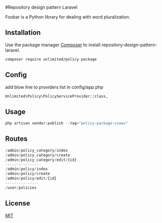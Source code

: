 #Repository design pattern Laravel

Foobar is a Python library for dealing with word pluralization.

## Installation

Use the package manager [Composer](https://packagist.org/packages/unlimited/repository-design-pattern-laravel) to install repository-design-pattern-laravel.

```bash
composer require unlimited/policy-package
```

## Config

add blow line to providers list in config/app.php
```bash
Unlimited\Policy\PolicyServiceProvider::class,
```

## Usage

```php
php artisan vendor:publish --tag="policy-package-views"
```

## Routes
```php
/admin/policy_category/index
/admin/policy_category/create
/admin/policy_category/edit/{id}
---------------
/admin/policy/index
/admin/policy/create
/admin/policy/edit/{id}
---------------
/user/policies
```

## License
[MIT](https://choosealicense.com/licenses/mit/)
